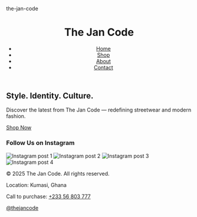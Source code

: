 the-jan-code
<!DOCTYPE html>
<html lang="en">
<head>
  <meta charset="UTF-8" />
  <meta name="viewport" content="width=device-width, initial-scale=1.0"/>
  <title>The Jan Code</title>
  <link rel="stylesheet" href="style.css" />
  <!-- Font Awesome for icons -->
  <script src="https://kit.fontawesome.com/a076d05399.js" crossorigin="anonymous"></script>
</head>
<body>
  <!-- Header / Navigation -->
  <header>
    <div class="container">
      <h1 class="logo">The Jan Code</h1>
      <nav>
        <ul>
          <li><a href="#">Home</a></li>
          <li><a href="#">Shop</a></li>
          <li><a href="#">About</a></li>
          <li><a href="#">Contact</a></li>
        </ul>
      </nav>
    </div>
  </header>

  <!-- Hero Section -->
  <section class="hero">
    <div class="container">
      <h2>Style. Identity. Culture.</h2>
      <p>Discover the latest from The Jan Code — redefining streetwear and modern fashion.</p>
      <a href="#" class="btn">Shop Now</a>
    </div>
  </section>

  <!-- Instagram Feed Section -->
  <section class="instagram-feed">
    <div class="container">
      <h3>Follow Us on Instagram</h3>
      <!-- Replace this with LightWidget or SnapWidget embed later -->
      <div class="insta-grid">
        <img src="https://via.placeholder.com/150" alt="Instagram post 1">
        <img src="https://via.placeholder.com/150" alt="Instagram post 2">
        <img src="https://via.placeholder.com/150" alt="Instagram post 3">
        <img src="https://via.placeholder.com/150" alt="Instagram post 4">
      </div>
    </div>
  </section>

  <!-- Footer -->
  <footer>
    <div class="container">
      <p>&copy; 2025 The Jan Code. All rights reserved.</p>
      <p>Location: Kumasi, Ghana</p>
      <p>Call to purchase: <a href="tel:+23356803777">+233 56 803 777</a></p>
      <p>
        <i class="fab fa-instagram"></i>
        <a href="https://instagram.com/thejancode" class="insta-link" target="_blank">@thejancode</a>
      </p>
    </div>
  </footer>
</body>
</html>
